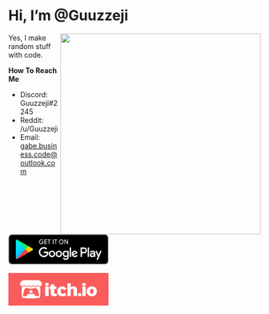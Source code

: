 # Hi, I’m @Guuzzeji

<a href="https://github.com/Guuzzeji/"><img align="right" src="/computer.gif" width="400" height="400"></a>

Yes, I make random stuff with code.

**How To Reach Me**
- Discord: Guuzzeji#2245 
- Reddit: /u/Guuzzeji
- Email: gabe.business.code@outlook.com

<br>
<br>

<a href="https://play.google.com/store/apps/dev?id=8811179052647684207"><img src="/google-play.png" width="200" height="60"></a>

<a href="https://guuzzeji.itch.io/"><img src="/itchio-logo.png" width="200" height="65"></a>

<!---
Guuzzeji/Guuzzeji is a ✨ special ✨ repository because its `README.md` (this file) appears on your GitHub profile.
You can click the Preview link to take a look at your changes.
--->
